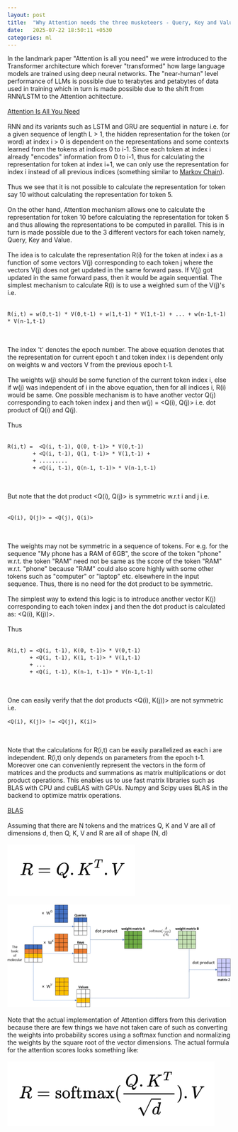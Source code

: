 ```yaml
---
layout: post
title:  "Why Attention needs the three musketeers - Query, Key and Value"
date:   2025-07-22 18:50:11 +0530
categories: ml
---
```

In the landmark paper "Attention is all you need" we were introduced to the Transformer architecture which forever "transformed" how large language models are trained using deep neural networks. The "near-human" level performance of LLMs is possible due to terabytes and petabytes of data used in training which in turn is made possible due to the shift from RNN/LSTM to the Attention achitecture.<br/><br/>
[Attention Is All You Need](https://arxiv.org/abs/1706.03762)<br/><br/>
RNN and its variants such as LSTM and GRU are sequential in nature i.e. for a given sequence of length L > 1, the hidden representation for the token (or word) at index i > 0 is dependent on the representations and some contexts learned from the tokens at indices 0 to i-1. Since each token at index i already "encodes" information from 0 to i-1, thus for calculating the representation for token at index i+1, we can only use the representation for index i instead of all previous indices (something similar to [Markov Chain](https://en.wikipedia.org/wiki/Markov_chain)).<br/><br/> 
Thus we see that it is not possible to calculate the representation for token say 10 without calculating the representation for token 5.<br/><br/>
On the other hand, Attention mechanism allows one to calculate the representation for token 10 before calculating the representation for token 5 and thus allowing the representations to be computed in parallel. This is in turn is made possible due to the 3 different vectors for each token namely, Query, Key and Value.<br/><br/>
The idea is to calculate the representation R(i) for the token at index i as a function of some vectors V(j) corresponding to each token j where the vectors V(j) does not get updated in the same forward pass. If V(j) got updated in the same forward pass, then it would be again sequential. The simplest mechanism to calculate R(i) is to use a weighted sum of the V(j)'s i.e.<br/><br/>
  ```
  R(i,t) = w(0,t-1) * V(0,t-1) + w(1,t-1) * V(1,t-1) + ... + w(n-1,t-1) * V(n-1,t-1)
  ```
  <br/><br/>
The index 't' denotes the epoch number. The above equation denotes that the representation for current epoch t and token index i is dependent only on weights w and vectors V from the previous epoch t-1.<br/><br/>
The weights w(j) should be some function of the current token index i, else if w(j) was independent of i in the above equation, then for all indices i, R(i) would be same. One possible mechanism is to have another vector Q(j) corresponding to each token index j and then w(j) = <Q(i), Q(j)> i.e. dot product of Q(i) and Q(j). <br/><br/>
Thus<br/><br/>
  ```
  R(i,t) =  <Q(i, t-1), Q(0, t-1)> * V(0,t-1)
          + <Q(i, t-1), Q(1, t-1)> * V(1,t-1) +
          + .........
          + <Q(i, t-1), Q(n-1, t-1)> * V(n-1,t-1)
  ```
  <br/><br/>
But note that the dot product <Q(i), Q(j)> is symmetric w.r.t i and j i.e.<br/><br/>
  ```
  <Q(i), Q(j)> = <Q(j), Q(i)>
  ```
  <br/><br/>
The weights may not be symmetric in a sequence of tokens. For e.g. for the sequence "My phone has a RAM of 6GB", the score of the token "phone" w.r.t. the token "RAM" need not be same as the score of the token "RAM" w.r.t. "phone" because "RAM" could also score highly with some other tokens such as "computer" or "laptop" etc. elsewhere in the input sequence. Thus, there is no need for the dot product to be symmetric.<br/><br/>
The simplest way to extend this logic is to introduce another vector K(j) corresponding to each token index j and then the dot product is calculated as: <Q(i), K(j))>. <br/><br/>
Thus<br/><br/>
  ```
  R(i,t) = <Q(i, t-1), K(0, t-1)> * V(0,t-1)
         + <Q(i, t-1), K(1, t-1)> * V(1,t-1)
         + ...
         + <Q(i, t-1), K(n-1, t-1)> * V(n-1,t-1)
  ```
  <br/><br/>
One can easily verify that the dot products <Q(i), K(j))> are not symmetric i.e.
  ```
  <Q(i), K(j)> != <Q(j), K(i)>
  ```
  <br/><br/>
Note that the calculations for R(i,t) can be easily parallelized as each i are independent. R(i,t) only depends on parameters from the epoch t-1. Moreover one can conveniently represent the vectors in the form of matrices and the products and summations as matrix multiplications or dot product operations. This enables us to use fast matrix libraries such as BLAS with CPU and cuBLAS with GPUs. Numpy and Scipy uses BLAS in the backend to optimize matrix operations.<br/><br/>
[BLAS](https://en.wikipedia.org/wiki/Basic_Linear_Algebra_Subprograms)<br/><br/>
Assuming that there are N tokens and the matrices Q, K and V are all of dimensions d, then Q, K, V and R are all of shape (N, d)<br/><br/>
![Attention Representation](/docs/assets/rep.png)<br/><br/>
![Attention Representation2](/docs/assets/attention.png)<br/><br/>
Note that the actual implementation of Attention differs from this derivation because there are few things we have not taken care of such as converting the weights into probability scores using a softmax function and normalizing the weights by the square root of the vector dimensions. The actual formula for the attention scores looks something like:<br/><br/>
![Attention Representation3](/docs/assets/rep2.png)<br/><br/>
